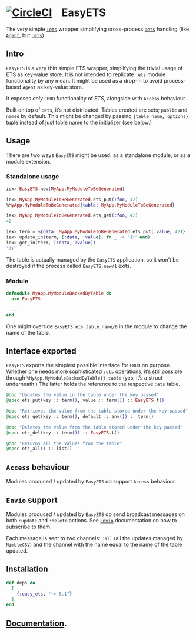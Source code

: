 # [![CircleCI](https://circleci.com/gh/am-kantox/easy_ets.svg?style=svg)](https://circleci.com/gh/am-kantox/easy_ets)    EasyETS

The very simple [`:ets`](http://erlang.org/doc/man/ets.html) wrapper simplifying
cross-process [`:ets`](http://erlang.org/doc/man/ets.html) handling
(like [`Agent`](https://hexdocs.pm/elixir/master/Agent.html),
but [`:ets`](http://erlang.org/doc/man/ets.html)).

## Intro

`EasyETS` is a very thin simple ETS wrapper, simplifying the trivial usage of ETS
as key-value store. It is not intended to replicate `:ets` module functionality
by any mean. It might be used as a drop-in to avoid process-based `Agent` as
key-value store.

It exposes _only_ `CRUD` functionality of _ETS_, alongside with `Access` behaviour.

Built on top of `:ets`, it’s not distributed. Tables created are sets; `public`
and `named` by default. This might be changed by passing `{table_name, options}`
tuple instead of just table name to the initializer (see below.)

## Usage

There are two ways `EasyETS` might be used: as a standalone module,
or as a module extension.

### Standalone usage

```elixir
iex> EasyETS.new(MyApp.MyModuleToBeGenerated)

iex> MyApp.MyModuleToBeGenerated.ets_put(:foo, 42)
%MyApp.MyModuleToBeGenerated{table: MyApp.MyModuleToBeGenerated}

iex> MyApp.MyModuleToBeGenerated.ets_get(:foo, 42)
42

iex> term = %{data: MyApp.MyModuleToBeGenerated.ets_put(:value, 42)}
iex> update_in(term, [:data, :value], fn _ -> "👍" end)
iex> get_in(term, [:data, :value])
"👍"
```

The table is actually managed by the `EasyETS` application,
so it won’t be destroyed if the process called `EasyETS.new/1` exits.

### Module

```elixir
defmodule MyApp.MyModuleBackedByTable do
  use EasyETS

  ...
end
```

One might override `EasyETS.ets_table_name/0` in the module to change
the name of the table.

## Interface exported

`EasyETS` exports the simplest possible interface for `CRUD` on purpose.
Whether one needs more sophisticated `:ets` operations, it’s still possible
through `%MyApp.MyModuleBackedByTable{}.table` (yes, it’s a struct underneath.)
The latter holds the reference to the respective `:ets` table.

```elixir
@doc "Updates the value in the table under the key passed"
@spec ets_put(key :: term(), value :: term()) :: EasyETS.t()

@doc "Retrieves the value from the table stored under the key passed"
@spec ets_get(key :: term(), default :: any()) :: term()

@doc "Deletes the value from the table stored under the key passed"
@spec ets_del(key :: term()) :: EasyETS.t()

@doc "Returns all the values from the table"
@spec ets_all() :: list()
```

## `Access` behaviour

Modules produced / updated by `EasyETS` do support `Access` behaviour.

## `Envío` support

Modules produced / updated by `EasyETS` do send broadcast messages
on both `:update` and `:delete` actions. See [`Envío`](https://hexdocs.pm/envio/envio.html#creating-a-subscriber) documentation on how to subscribe to them.

Each message is sent to two channels: `:all` (all the updates managed by `NimbleCSV`)
and the channel with the name equal to the name of the table updated.

## Installation

```elixir
def deps do
  [
    {:easy_ets, "~> 0.1"}
  ]
end
```

## [Documentation](https://hexdocs.pm/easy_ets).

